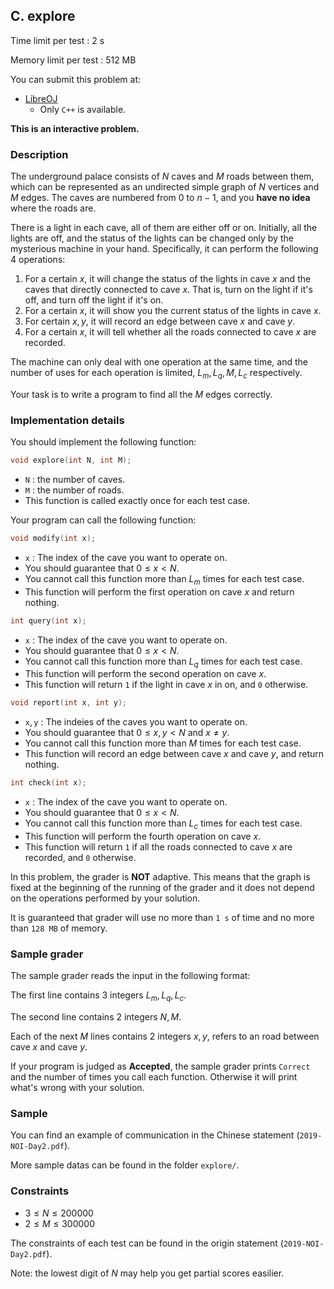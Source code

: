 ## C. explore 

Time limit per test : 2 s

Memory limit per test : 512 MB

You can submit this problem at:

+ [LibreOJ](https://loj.ac/problem/3161)
  + Only `C++` is available.

**This is an interactive problem.**

### Description

The underground palace consists of $N$ caves and $M$ roads between them, which can be represented as an undirected simple graph of $N$ vertices and $M$ edges. The caves are numbered from $0$ to $n - 1$, and you **have no idea** where the roads are.

There is a light in each cave, all of them are either off or on. Initially, all the lights are off, and the status of the lights can be changed only by the mysterious machine in your hand. Specifically, it can perform the following $4$ operations:

1. For a certain $x$, it will change the status of the lights in cave $x$ and the caves that directly connected to cave $x$. That is, turn on the light if it's off, and turn off the light if it's on.
2. For a certain $x$, it will show you the current status of the lights in cave $x$.
3. For certain $x, y$, it will record an edge between cave $x$ and cave $y$.
4. For a certain $x$, it will tell whether all the roads connected to cave $x$ are recorded.

The machine can only deal with one operation at the same time, and the number of uses for each operation is limited, $L_m, L_q, M, L_c$ respectively.

Your task is to write a program to find all the $M$ edges correctly.

### Implementation details

You should implement the following function:

```c++
void explore(int N, int M);
```
+ $\texttt{N}$ : the number of caves.
+ $\texttt{M}$ : the number of roads.
+ This function is called exactly once for each test case.

Your program can call the following function:

```c++
void modify(int x);
```
+ $\texttt{x}$ : The index of the cave you want to operate on.
+ You should guarantee that $0 \leq x < N$.
+ You cannot call this function more than $L_m$ times for each test case.
+ This function will perform the first operation on cave $x$ and return nothing.

```c++
int query(int x);
```
+ $\texttt{x}$ : The index of the cave you want to operate on.
+ You should guarantee that $0 \leq x < N$.
+ You cannot call this function more than $L_q$ times for each test case.
+ This function will perform the second operation on cave $x$.
+ This function will return `1` if the light in cave $x$ in on, and `0` otherwise.

```c++
void report(int x, int y);
```
+ $\texttt{x}, \texttt{y}$ : The indeies of the caves you want to operate on.
+ You should guarantee that $0 \leq x, y < N$ and $x \neq y$.
+ You cannot call this function more than $M$ times for each test case.
+ This function will record an edge between cave $x$ and cave $y$, and return nothing.

```c++
int check(int x);
```
+ $\texttt{x}$ : The index of the cave you want to operate on.
+ You should guarantee that $0 \leq x < N$.
+ You cannot call this function more than $L_c$ times for each test case.
+ This function will perform the fourth operation on cave $x$.
+ This function will return `1` if all the roads connected to cave $x$ are recorded, and `0` otherwise.

In this problem, the grader is **NOT** adaptive. This means that the graph is fixed at the beginning of the running of the grader and it does not depend on the operations performed by your solution.

It is guaranteed that grader will use no more than $\texttt{1 s}$ of time and no more than $\texttt{128 MB}$ of memory.

### Sample grader

The sample grader reads the input in the following format:

The first line contains $3$ integers $L_m, L_q, L_c$.

The second line contains $2$ integers $N, M$.

Each of the next $M$ lines contains $2$ integers $x, y$, refers to an road between cave $x$ and cave $y$.

If your program is judged as **Accepted**, the sample grader prints `Correct` and the number of times you call each function. Otherwise it will print what's wrong with your solution.

### Sample

You can find an example of communication in the Chinese statement (`2019-NOI-Day2.pdf`).

More sample datas can be found in the folder `explore/`.

### Constraints

+ $3 \leq N \leq 200000$
+ $2 \leq M \leq 300000$

The constraints of each test can be found in the origin statement (`2019-NOI-Day2.pdf`).

Note: the lowest digit of $N$ may help you get partial scores easilier.
